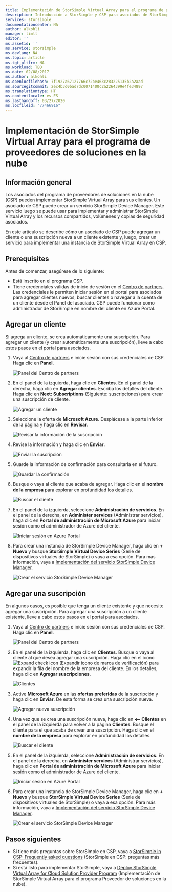 ```yaml
---
title: Implementación de StorSimple Virtual Array para el programa de proveedores de soluciones en la nube
description: Introducción a StorSimple y CSP para asociados de StorSimple.
services: storsimple
documentationcenter: NA
author: alkohli
manager: timlt
editor: ''
ms.assetid: ''
ms.service: storsimple
ms.devlang: NA
ms.topic: article
ms.tgt_pltfrm: NA
ms.workload: TBD
ms.date: 02/08/2017
ms.author: alkohli
ms.openlocfilehash: 7f1927a67127766c72be463c283225135b2a2aad
ms.sourcegitcommit: 2ec4b3d0bad7dc0071400c2a2264399e4fe34897
ms.translationtype: HT
ms.contentlocale: es-ES
ms.lasthandoff: 03/27/2020
ms.locfileid: "77466916"
---
```

# <a name="deploy-storsimple-virtual-array-for-cloud-solution-provider-program"></a>Implementación de StorSimple Virtual Array para el programa de proveedores de soluciones en la nube

## <a name="overview"></a>Información general

Los asociados del programa de proveedores de soluciones en la nube (CSP) pueden implementar StorSimple Virtual Array para sus clientes. Un asociado de CSP puede crear un servicio StorSimple Device Manager. Este servicio luego se puede usar para implementar y administrar StorSimple Virtual Array y los recursos compartidos, volúmenes y copias de seguridad asociados.

En este artículo se describe cómo un asociado de CSP puede agregar un cliente o una suscripción nueva a un cliente existente y, luego, crear un servicio para implementar una instancia de StorSimple Virtual Array en CSP.

## <a name="prerequisites"></a>Prerequisites

Antes de comenzar, asegúrese de lo siguiente:

- Está inscrito en el programa CSP.
- Tiene credenciales válidas de inicio de sesión en el [Centro de partners](https://partnercenter.microsoft.com/). Las credenciales le permiten iniciar sesión en el portal para asociados para agregar clientes nuevos, buscar clientes o navegar a la cuenta de un cliente desde el Panel del asociado. CSP puede funcionar como administrador de StorSimple en nombre del cliente en Azure Portal.
                             
## <a name="add-a-customer"></a>Agregar un cliente

Si agrega un cliente, se crea automáticamente una suscripción. Para agregar un cliente (y crear automáticamente una suscripción), lleve a cabo estos pasos en el portal para asociados.

1. Vaya al [Centro de partners](https://partnercenter.microsoft.com/) e inicie sesión con sus credenciales de CSP. Haga clic en **Panel**.

     ![Panel del Centro de partners](./media/storsimple-partner-csp-deploy/image1.png)
                              
2. En el panel de la izquierda, haga clic en **Clientes**. En el panel de la derecha, haga clic en **Agregar clientes**. Escriba los detalles del cliente. Haga clic en **Next: Subscriptions** (Siguiente: suscripciones) para crear una suscripción de cliente.

    ![Agregar un cliente](./media/storsimple-partner-csp-deploy/image2.png)

3.  Seleccione la oferta de **Microsoft Azure**. Desplácese a la parte inferior de la página y haga clic en **Revisar**.

    ![Revisar la información de la suscripción](./media/storsimple-partner-csp-deploy/image3.png)
                              
4. Revise la información y haga clic en **Enviar**.

    ![Enviar la suscripción](./media/storsimple-partner-csp-deploy/image4.png)

5. Guarde la información de confirmación para consultarla en el futuro.

    ![Guardar la confirmación](./media/storsimple-partner-csp-deploy/image5.png)

6. Busque o vaya al cliente que acaba de agregar. Haga clic en el **nombre de la empresa** para explorar en profundidad los detalles.

    ![Buscar el cliente](./media/storsimple-partner-csp-deploy/image6.png)  

7. En el panel de la izquierda, seleccione **Administración de servicios**. En el panel de la derecha, en **Administer services** (Administrar servicios), haga clic en **Portal de administración de Microsoft Azure** para iniciar sesión como el administrador de Azure del cliente.

    ![Iniciar sesión en Azure Portal](./media/storsimple-partner-csp-deploy/image9.png)

8. Para crear una instancia de StorSimple Device Manager, haga clic en **+ Nuevo** y busque **StorSimple Virtual Device Series** (Serie de dispositivos virtuales de StorSimple) o vaya a esa opción. Para más información, vaya a [Implementación del servicio StorSimple Device Manager](storsimple-virtual-array-manage-service.md).

    ![Crear el servicio StorSimple Device Manager](./media/storsimple-partner-csp-deploy/image8.png)


## <a name="add-a-subscription"></a>Agregar una suscripción

En algunos casos, es posible que tenga un cliente existente y que necesite agregar una suscripción. Para agregar una suscripción a un cliente existente, lleve a cabo estos pasos en el portal para asociados.

1. Vaya al [Centro de partners](https://partnercenter.microsoft.com/) e inicie sesión con sus credenciales de CSP. Haga clic en **Panel**.

     ![Panel del Centro de partners](./media/storsimple-partner-csp-deploy/image1.png)
                              
2. En el panel de la izquierda, haga clic en **Clientes**. Busque o vaya al cliente al que desea agregar una suscripción. Haga clic en el icono ![Expand check icon](./media/storsimple-partner-csp-deploy/expand_pane_icon.png) (Expandir icono de marca de verificación) para expandir la fila del nombre de la empresa del cliente. En los detalles, haga clic en **Agregar suscripciones**.

    ![Clientes](./media/storsimple-partner-csp-deploy/image10.png)

3. Active **Microsoft Azure** en las **ofertas preferidas** de la suscripción y haga clic en **Enviar**. De esta forma se crea una suscripción nueva.

    ![Agregar nueva suscripción](./media/storsimple-partner-csp-deploy/image11.png)

6. Una vez que se crea una suscripción nueva, haga clic en **<-- Clientes** en el panel de la izquierda para volver a la página **Clientes**. Busque el cliente para el que acaba de crear una suscripción. Haga clic en el **nombre de la empresa** para explorar en profundidad los detalles.

    ![Buscar el cliente](./media/storsimple-partner-csp-deploy/image6.png)  

7. En el panel de la izquierda, seleccione **Administración de servicios**. En el panel de la derecha, en **Administer services** (Administrar servicios), haga clic en **Portal de administración de Microsoft Azure** para iniciar sesión como el administrador de Azure del cliente.

    ![Iniciar sesión en Azure Portal](./media/storsimple-partner-csp-deploy/image9.png)

8. Para crear una instancia de StorSimple Device Manager, haga clic en **+ Nuevo** y busque **StorSimple Virtual Device Series** (Serie de dispositivos virtuales de StorSimple) o vaya a esa opción. Para más información, vaya a [Implementación del servicio StorSimple Device Manager](storsimple-virtual-array-manage-service.md).

    ![Crear el servicio StorSimple Device Manager](./media/storsimple-partner-csp-deploy/image8.png)

## <a name="next-steps"></a>Pasos siguientes

- Si tiene más preguntas sobre StorSimple en CSP, vaya a [StorSimple in CSP: Frequently asked questions](storsimple-partner-csp-faq.md) (StorSimple en CSP: preguntas más frecuentes).
- Si está listo para implementar StorSimple, vaya a [Deploy StorSimple Virtual Array for Cloud Solution Provider Program](storsimple-partner-csp-deploy.md) (Implementación de StorSimple Virtual Array para el programa Proveedor de soluciones en la nube).
